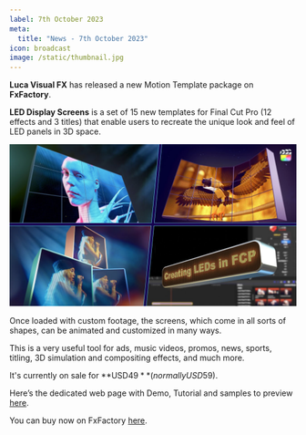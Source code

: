 ```yaml
---
label: 7th October 2023
meta:
  title: "News - 7th October 2023"
icon: broadcast
image: /static/thumbnail.jpg
---
```


**Luca Visual FX** has released a new Motion Template package on **FxFactory**.

**LED Display Screens** is a set of 15 new templates for Final Cut Pro (12 effects and 3 titles) that enable users to recreate the unique look and feel of LED panels in 3D space.

[![](/static/ledscreens.jpeg)](https://www.youtube.com/watch?v=lvpkhAYlU_g)

Once loaded with custom footage, the screens, which come in all sorts of shapes, can be animated and customized in many ways.

This is a very useful tool for ads, music videos, promos, news, sports, titling, 3D simulation and compositing effects, and much more.

It's currently on sale for **USD$49** (normally USD$59).

Here’s the dedicated web page with Demo, Tutorial and samples to preview [here](https://www.lucavisualfx.com/product/led-display-screens/).

You can buy now on FxFactory [here](https://fxfactory.com/info/leddisplayscreens/).